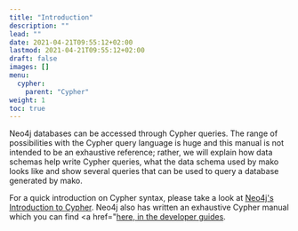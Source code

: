 ```yaml
---
title: "Introduction"
description: ""
lead: ""
date: 2021-04-21T09:55:12+02:00
lastmod: 2021-04-21T09:55:12+02:00
draft: false
images: []
menu: 
  cypher:
    parent: "Cypher"
weight: 1
toc: true
---
```


Neo4j databases can be accessed through Cypher queries. The range of possibilities with the Cypher query language is huge and this manual is not intended to be an exhaustive reference; rather, we will explain how data schemas help write Cypher queries, what the data schema used by mako looks like and show several queries that can be used to query a database generated by mako. 

For a quick introduction on Cypher syntax, please take a look at <a href="https://neo4j.com/docs/getting-started/current/cypher-intro/">Neo4j's Introduction to Cypher</a>. Neo4j also has written an exhaustive Cypher manual which you can find <a href="<a href="https://neo4j.com/developer/cypher/">here, in the developer guides</a>.
